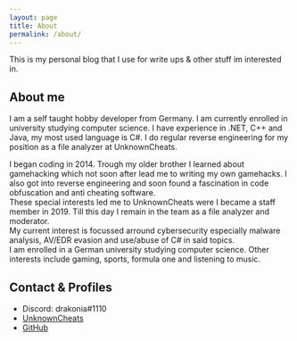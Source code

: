 ```yaml
---
layout: page
title: About
permalink: /about/
---
```


This is my personal blog that I use for write ups & other stuff im interested in.

## About me

I am a self taught hobby developer from Germany. I am currently enrolled in university studying computer science.
I have experience in .NET, C++ and Java, my most used language is C#. I do regular reverse engineering for my position as a file analyzer at UnknownCheats.

I began coding in 2014. Trough my older brother I learned about gamehacking which not soon after lead me to writing my own gamehacks.
I also got into reverse engineering and soon found a fascination in code obfuscation and anti cheating software.
<br>
These special interests led me to UnknownCheats were I became a
staff member in 2019. Till this day I remain in the team as a file analyzer and moderator. 
<br>
My current interest is focussed arround cybersecurity especially malware analysis, AV/EDR evasion and use/abuse of C# in said topics.
<br>
I am enrolled in a German university studying computer science. Other interests include gaming, sports, formula one and listening to music.


## Contact & Profiles
- Discord: drakonia#1110
- [UnknownCheats](https://www.unknowncheats.me/forum/members/1094428.html)
- [GitHub](https://github.com/dr4k0nia)
